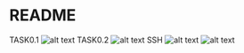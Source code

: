 # README
TASK0.1
![alt text](https://user-images.githubusercontent.com/86780069/124275176-d30f7300-db4a-11eb-9caf-23978034b46e.png)
TASK0.2
![alt text](https://user-images.githubusercontent.com/86780069/124351355-71aadb00-dc02-11eb-8e67-9bfabb83074d.png)
SSH
![alt text](https://user-images.githubusercontent.com/86780069/124353298-5e9e0800-dc0e-11eb-9640-fa32618531e8.png)
![alt text](https://user-images.githubusercontent.com/86780069/124353334-8a20f280-dc0e-11eb-84f1-97e150165bbb.png)
